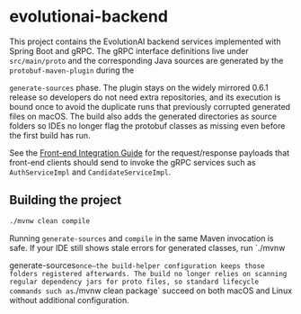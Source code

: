 # evolutionai-backend

This project contains the EvolutionAI backend services implemented with Spring Boot
and gRPC. The gRPC interface definitions live under `src/main/proto` and the
corresponding Java sources are generated by the `protobuf-maven-plugin` during the

`generate-sources` phase. The plugin stays on the widely mirrored 0.6.1 release so
developers do not need extra repositories, and its execution is bound once to
avoid the duplicate runs that previously corrupted generated files on macOS. The
build also adds the generated directories as source folders so IDEs no longer
flag the protobuf classes as missing even before the first build has run.

See the [Front-end Integration Guide](docs/frontend-integration.md) for the
request/response payloads that front-end clients should send to invoke the gRPC
services such as `AuthServiceImpl` and `CandidateServiceImpl`.

## Building the project

```bash
./mvnw clean compile
```

Running `generate-sources` and `compile` in the same Maven invocation is safe. If
your IDE still shows stale errors for generated classes, run `./mvnw

generate-sources` once—the build-helper configuration keeps those folders
registered afterwards. The build no longer relies on scanning regular dependency
jars for proto files, so standard lifecycle commands such as `./mvnw clean
package` succeed on both macOS and Linux without additional configuration.
